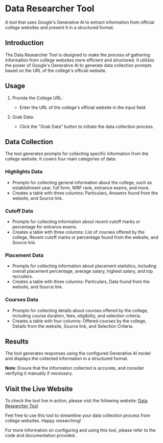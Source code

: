 # Data Researcher Tool

A tool that uses Google's Generative AI to extract information from official college websites and present it in a structured format.

## Introduction

The Data Researcher Tool is designed to make the process of gathering information from college websites more efficient and structured. It utilizes the power of Google's Generative AI to generate data collection prompts based on the URL of the college's official website.

## Usage

1. Provide the College URL:
   - Enter the URL of the college's official website in the input field.

2. Grab Data:
   - Click the "Grab Data" button to initiate the data collection process.

## Data Collection

The tool generates prompts for collecting specific information from the college website. It covers four main categories of data:

### Highlights Data

- Prompts for collecting general information about the college, such as establishment year, full form, NIRF rank, entrance exams, and more.
- Creates a table with three columns: Particulars, Answers found from the website, and Source link.

### Cutoff Data

- Prompts for collecting information about recent cutoff marks or percentage for entrance exams.
- Creates a table with three columns: List of courses offered by the college, Recent cutoff marks or percentage found from the website, and Source link.

### Placement Data

- Prompts for collecting information about placement statistics, including overall placement percentage, average salary, highest salary, and top recruiters.
- Creates a table with three columns: Particulars, Data found from the website, and Source link.

### Courses Data

- Prompts for collecting details about courses offered by the college, including course duration, fees, eligibility, and selection criteria.
- Creates a table with four columns: Offered courses by the college, Details from the website, Source link, and Selection Criteria.

## Results

The tool generates responses using the configured Generative AI model and displays the collected information in a structured format.

**Note**: Ensure that the information collected is accurate, and consider verifying it manually if necessary.

## Visit the Live Website

To check the tool live in action, please visit the following website:
[Data Researcher Tool](https://data-researcher-for-colleges.streamlit.app/)

Feel free to use this tool to streamline your data collection process from college websites. Happy researching!

For more information on configuring and using this tool, please refer to the code and documentation provided.
